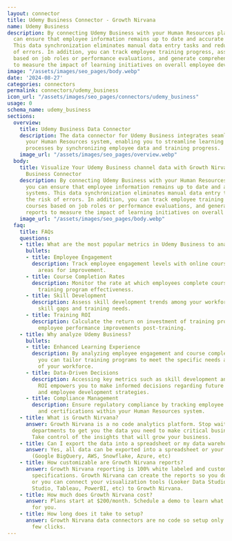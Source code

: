 ```yaml
---
layout: connector
title: Udemy Business Connector - Growth Nirvana
name: Udemy Business
description: By connecting Udemy Business with your Human Resources platform, you
  can ensure that employee information remains up to date and accurate across systems.
  This data synchronization eliminates manual data entry tasks and reduces the risk
  of errors. In addition, you can track employee training progress, assign courses
  based on job roles or performance evaluations, and generate comprehensive reports
  to measure the impact of learning initiatives on overall employee development.
image: "/assets/images/seo_pages/body.webp"
date: '2024-08-27'
categories: connectors
permalink: connectors/udemy_business
icon_url: "/assets/images/seo_pages/connectors/udemy_business"
usage: 0
schema_name: udemy_business
sections:
  overview:
    title: Udemy Business Data Connector
    description: The data connector for Udemy Business integrates seamlessly with
      your Human Resources system, enabling you to streamline learning and development
      processes by synchronizing employee data and training progress.
    image_url: "/assets/images/seo_pages/overview.webp"
  body:
    title: Visualize Your Udemy Business channel data with Growth Nirvana's Udemy
      Business Connector
    description: By connecting Udemy Business with your Human Resources platform,
      you can ensure that employee information remains up to date and accurate across
      systems. This data synchronization eliminates manual data entry tasks and reduces
      the risk of errors. In addition, you can track employee training progress, assign
      courses based on job roles or performance evaluations, and generate comprehensive
      reports to measure the impact of learning initiatives on overall employee development.
    image_url: "/assets/images/seo_pages/body.webp"
  faq:
    title: FAQs
    questions:
    - title: What are the most popular metrics in Udemy Business to analyze?
      bullets:
      - title: Employee Engagement
        description: Track employee engagement levels with online courses and identify
          areas for improvement.
      - title: Course Completion Rates
        description: Monitor the rate at which employees complete courses to gauge
          training program effectiveness.
      - title: Skill Development
        description: Assess skill development trends among your workforce to identify
          skill gaps and training needs.
      - title: Training ROI
        description: Calculate the return on investment of training programs by analyzing
          employee performance improvements post-training.
    - title: Why analyze Udemy Business?
      bullets:
      - title: Enhanced Learning Experience
        description: By analyzing employee engagement and course completion rates,
          you can tailor training programs to meet the specific needs and preferences
          of your workforce.
      - title: Data-Driven Decisions
        description: Accessing key metrics such as skill development and training
          ROI empowers you to make informed decisions regarding future training investments
          and employee development strategies.
      - title: Compliance Management
        description: Ensure regulatory compliance by tracking employee training progress
          and certifications within your Human Resources system.
    - title: What is Growth Nirvana?
      answer: Growth Nirvana is a no code analytics platform. Stop waiting for other
        departments to get you the data you need to make critical business decisions.
        Take control of the insights that will grow your business.
    - title: Can I export the data into a spreadsheet or my data warehouse?
      answer: Yes, all data can be exported into a spreadsheet or your data warehouse
        (Google BigQuery, AWS, Snowflake, Azure, etc)
    - title: How customizable are Growth Nirvana reports?
      answer: Growth Nirvana reporting is 100% white labeled and customized to your
        specifications. Growth Nirvana can create the reports so you don’t have to
        or you can connect your visualization tools (Looker Data Studio/Google Data
        Studio, Tableau, PowerBI, etc) to Growth Nirvana.
    - title: How much does Growth Nirvana cost?
      answer: Plans start at $200/month. Schedule a demo to learn what plan is best
        for you.
    - title: How long does it take to setup?
      answer: Growth Nirvana data connectors are no code so setup only requires a
        few clicks.
---
```

